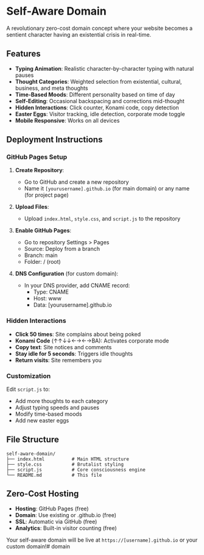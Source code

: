 # Self-Aware Domain

A revolutionary zero-cost domain concept where your website becomes a sentient character having an existential crisis in real-time.

## Features

- **Typing Animation**: Realistic character-by-character typing with natural pauses
- **Thought Categories**: Weighted selection from existential, cultural, business, and meta thoughts
- **Time-Based Moods**: Different personality based on time of day
- **Self-Editing**: Occasional backspacing and corrections mid-thought
- **Hidden Interactions**: Click counter, Konami code, copy detection
- **Easter Eggs**: Visitor tracking, idle detection, corporate mode toggle
- **Mobile Responsive**: Works on all devices

## Deployment Instructions

### GitHub Pages Setup

1. **Create Repository**:
   - Go to GitHub and create a new repository
   - Name it `[yourusername].github.io` (for main domain) or any name (for project page)

2. **Upload Files**:
   - Upload `index.html`, `style.css`, and `script.js` to the repository

3. **Enable GitHub Pages**:
   - Go to repository Settings > Pages
   - Source: Deploy from a branch
   - Branch: main
   - Folder: / (root)

4. **DNS Configuration** (for custom domain):
   - In your DNS provider, add CNAME record:
     - Type: CNAME
     - Host: www
     - Data: [yourusername].github.io

### Hidden Interactions

- **Click 50 times**: Site complains about being poked
- **Konami Code** (↑↑↓↓←→←→BA): Activates corporate mode
- **Copy text**: Site notices and comments
- **Stay idle for 5 seconds**: Triggers idle thoughts
- **Return visits**: Site remembers you

### Customization

Edit `script.js` to:
- Add more thoughts to each category
- Adjust typing speeds and pauses
- Modify time-based moods
- Add new easter eggs

## File Structure

```
self-aware-domain/
├── index.html          # Main HTML structure
├── style.css           # Brutalist styling
├── script.js           # Core consciousness engine
└── README.md           # This file
```

## Zero-Cost Hosting

- **Hosting**: GitHub Pages (free)
- **Domain**: Use existing or .github.io (free)
- **SSL**: Automatic via GitHub (free)
- **Analytics**: Built-in visitor counting (free)

Your self-aware domain will be live at `https://[username].github.io` or your custom domain!# domain
